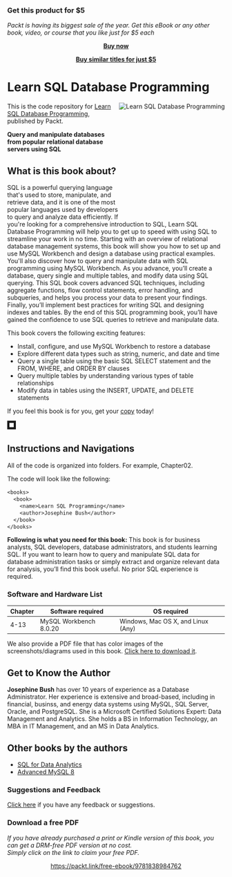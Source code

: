 
### Get this product for $5

<i>Packt is having its biggest sale of the year. Get this eBook or any other book, video, or course that you like just for $5 each</i>


<b><p align='center'>[Buy now](https://packt.link/9781838984762)</p></b>


<b><p align='center'>[Buy similar titles for just $5](https://subscription.packtpub.com/search)</p></b>


# Learn SQL Database Programming

<a href="https://www.packtpub.com/in/data/learn-sql-database-programming?utm_source=github&utm_medium=repository&utm_campaign=9781838984762"><img src="https://www.packtpub.com/media/catalog/product/9781838984762-original.png" alt="Learn SQL Database Programming" height="256px" align="right"></a>

This is the code repository for [Learn SQL Database Programming](https://www.packtpub.com/in/data/learn-sql-database-programming?utm_source=github&utm_medium=repository&utm_campaign=9781838984762), published by Packt.

**Query and manipulate databases from popular relational database servers using SQL**

## What is this book about?
SQL is a powerful querying language that's used to store, manipulate, and retrieve data, and it is one of the most popular languages used by developers to query and analyze data efficiently. If you're looking for a comprehensive introduction to SQL, Learn SQL Database Programming will help you to get up to speed with using SQL to streamline your work in no time. Starting with an overview of relational database management systems, this book will show you how to set up and use MySQL Workbench and design a database using practical examples. You'll also discover how to query and manipulate data with SQL programming using MySQL Workbench. As you advance, you’ll create a database, query single and multiple tables, and modify data using SQL querying. This SQL book covers advanced SQL techniques, including aggregate functions, flow control statements, error handling, and subqueries, and helps you process your data to present your findings. Finally, you’ll implement best practices for writing SQL and designing indexes and tables. By the end of this SQL programming book, you’ll have gained the confidence to use SQL queries to retrieve and manipulate data.

This book covers the following exciting features: 
* Install, configure, and use MySQL Workbench to restore a database
* Explore different data types such as string, numeric, and date and time
* Query a single table using the basic SQL SELECT statement and the FROM, WHERE, and ORDER BY clauses
* Query multiple tables by understanding various types of table relationships
* Modify data in tables using the INSERT, UPDATE, and DELETE statements

If you feel this book is for you, get your [copy](https://www.amazon.com/dp/1838984763) today!

<a href="https://www.packtpub.com/?utm_source=github&utm_medium=banner&utm_campaign=GitHubBanner"><img src="https://raw.githubusercontent.com/PacktPublishing/GitHub/master/GitHub.png" alt="https://www.packtpub.com/" border="5" /></a>

## Instructions and Navigations
All of the code is organized into folders. For example, Chapter02.

The code will look like the following:
```
<books>
  <book>
    <name>Learn SQL Programming</name>
    <author>Josephine Bush</author>
  </book>
</books>
```

**Following is what you need for this book:**
This book is for business analysts, SQL developers, database administrators, and students learning SQL. If you want to learn how to query and manipulate SQL data for database administration tasks or simply extract and organize relevant data for analysis, you’ll find this book useful. No prior SQL experience is required.	


### Software and Hardware List

| Chapter  | Software required                   | OS required                        |
| -------- | ------------------------------------| -----------------------------------|
| 4-13      | MySQL Workbench 8.0.20             | Windows, Mac OS X, and Linux (Any) |


We also provide a PDF file that has color images of the screenshots/diagrams used in this book. [Click here to download it](https://static.packt-cdn.com/downloads/9781838984762_ColorImages.pdf).


## Get to Know the Author
**Josephine Bush**
has over 10 years of experience as a Database Administrator. Her experience is extensive and broad-based, including in financial, businss, and energy data systems using MySQL, SQL Server, Oracle, and PostgreSQL. She is a Microsoft Certified Solutions Expert: Data Management and Analytics. She holds a BS in Information Technology, an MBA in IT Management, and an MS in Data Analytics.


## Other books by the authors
* [SQL for Data Analytics](https://www.packtpub.com/in/big-data-and-business-intelligence/sql-data-analysis?utm_source=github&utm_medium=repository&utm_campaign=9781789807356)
* [Advanced MySQL 8](https://www.packtpub.com/in/big-data-and-business-intelligence/mastering-mysql-8?utm_source=github&utm_medium=repository&utm_campaign=9781788834445)

### Suggestions and Feedback
[Click here](https://docs.google.com/forms/d/e/1FAIpQLSdy7dATC6QmEL81FIUuymZ0Wy9vH1jHkvpY57OiMeKGqib_Ow/viewform) if you have any feedback or suggestions.
### Download a free PDF

 <i>If you have already purchased a print or Kindle version of this book, you can get a DRM-free PDF version at no cost.<br>Simply click on the link to claim your free PDF.</i>
<p align="center"> <a href="https://packt.link/free-ebook/9781838984762">https://packt.link/free-ebook/9781838984762 </a> </p>